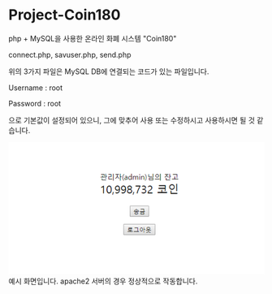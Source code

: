 # Project-Coin180
php + MySQL을 사용한 온라인 화폐 시스템 "Coin180"


connect.php, savuser.php, send.php

위의 3가지 파일은 MySQL DB에 연결되는 코드가 있는 파일입니다.

Username : root

Password : root

으로 기본값이 설정되어 있으니, 그에 맞추어 사용 또는 수정하시고 사용하시면 될 것 같습니다.

![텍스트](view.png)
예시 화면입니다. apache2 서버의 경우 정상적으로 작동합니다.
